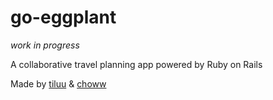 # go-eggplant

*work in progress*

A collaborative travel planning app powered by Ruby on Rails 

Made by [tiluu](https://github.com/tiluu "tiluu") & [choww](https://github.com/choww "choww")
